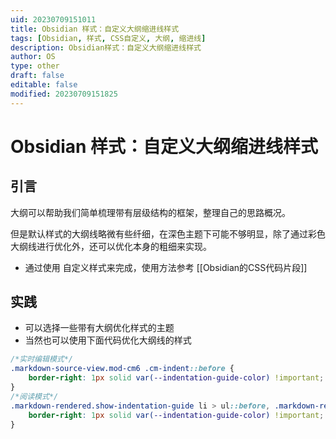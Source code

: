```yaml
---
uid: 20230709151011
title: Obsidian 样式：自定义大纲缩进线样式
tags: [Obsidian, 样式, CSS自定义, 大纲, 缩进线]
description: Obsidian样式：自定义大纲缩进线样式
author: OS
type: other
draft: false
editable: false
modified: 20230709151825
---
```


# Obsidian 样式：自定义大纲缩进线样式

## 引言

大纲可以帮助我们简单梳理带有层级结构的框架，整理自己的思路概况。

但是默认样式的大纲线略微有些纤细，在深色主题下可能不够明显，除了通过彩色大纲线进行优化外，还可以优化本身的粗细来实现。

- 通过使用 自定义样式来完成，使用方法参考 [[Obsidian的CSS代码片段]]
## 实践

- 可以选择一些带有大纲优化样式的主题
- 当然也可以使用下面代码优化大纲线的样式

```CSS
/*实时编辑模式*/
.markdown-source-view.mod-cm6 .cm-indent::before {
	border-right: 1px solid var(--indentation-guide-color) !important;
}
/*阅读模式*/
.markdown-rendered.show-indentation-guide li > ul::before, .markdown-rendered.show-indentation-guide li > ol::before {
	border-right: 1px solid var(--indentation-guide-color) !important;
}